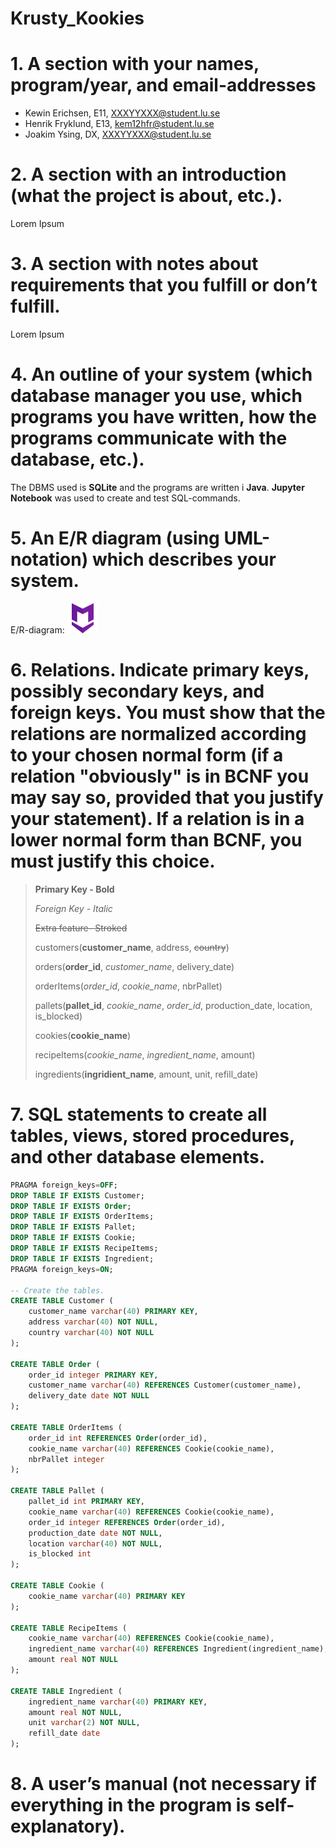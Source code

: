 # Krusty_Kookies

# 1. **A section with your names, program/year, and email-addresses**
- Kewin Erichsen, E11, XXXYYXXX@student.lu.se
- Henrik Fryklund, E13, kem12hfr@student.lu.se
- Joakim Ysing, DX, XXXYYXXX@student.lu.se

# 2. **A section with an introduction (what the project is about, etc.).**
Lorem Ipsum

# 3. **A section with notes about requirements that you fulfill or don’t fulfill.**
Lorem Ipsum

# 4. **An outline of your system (which database manager you use, which programs you have written, how the programs communicate with the database, etc.).**
The DBMS used is **SQLite** and the programs are written i **Java**. **Jupyter Notebook** was used to create and test SQL-commands.

# 5. **An E/R diagram (using UML-notation) which describes your system.**
E/R-diagram: 
![alt text](https://github.com/adam-p/markdown-here/raw/master/src/common/images/icon48.png "UML-notation of databse structure")


# 6. **Relations. Indicate primary keys, possibly secondary keys, and foreign keys. You must show that the relations are normalized according to your chosen normal form (if a relation "obviously" is in BCNF you may say so, provided that you justify your statement). If a relation is in a lower normal form than BCNF, you must justify this choice.**
> **Primary Key - Bold**
>
>*Foreign Key - Italic*
>
>~~Extra feature- Stroked~~
>
>customers(**customer_name**, address, ~~country~~)
>
>orders(**order_id**, *customer_name*, delivery_date)
>
>orderItems(*order_id*, *cookie_name*, nbrPallet)
>
>pallets(**pallet_id**, *cookie_name*, *order_id*, production_date, location, is_blocked)
>
>cookies(**cookie_name**)
>
>recipeItems(*cookie_name*, *ingredient_name*, amount)
>
>ingredients(**ingridient_name**, amount, unit, refill_date)

# 7. **SQL statements to create all tables, views, stored procedures, and other database elements.**
```SQL
PRAGMA foreign_keys=OFF;
DROP TABLE IF EXISTS Customer;
DROP TABLE IF EXISTS Order;
DROP TABLE IF EXISTS OrderItems;
DROP TABLE IF EXISTS Pallet;
DROP TABLE IF EXISTS Cookie;
DROP TABLE IF EXISTS RecipeItems;
DROP TABLE IF EXISTS Ingredient;
PRAGMA foreign_keys=ON;

-- Create the tables.
CREATE TABLE Customer (
	customer_name varchar(40) PRIMARY KEY,
	address varchar(40) NOT NULL,
	country varchar(40) NOT NULL
);

CREATE TABLE Order (
	order_id integer PRIMARY KEY,
	customer_name varchar(40) REFERENCES Customer(customer_name),
	delivery_date date NOT NULL
);

CREATE TABLE OrderItems (
	order_id int REFERENCES Order(order_id),
	cookie_name varchar(40) REFERENCES Cookie(cookie_name),
	nbrPallet integer
);

CREATE TABLE Pallet (
	pallet_id int PRIMARY KEY,
	cookie_name varchar(40) REFERENCES Cookie(cookie_name),
	order_id integer REFERENCES Order(order_id),
	production_date date NOT NULL,
	location varchar(40) NOT NULL,
	is_blocked int
);

CREATE TABLE Cookie (
	cookie_name varchar(40) PRIMARY KEY
);

CREATE TABLE RecipeItems (
	cookie_name varchar(40) REFERENCES Cookie(cookie_name),
	ingredient_name varchar(40) REFERENCES Ingredient(ingredient_name),
	amount real NOT NULL
);

CREATE TABLE Ingredient (
	ingredient_name varchar(40) PRIMARY KEY,
	amount real NOT NULL,
	unit varchar(2) NOT NULL,
	refill_date date
);
```

# 8. **A user’s manual (not necessary if everything in the program is self-explanatory).**

